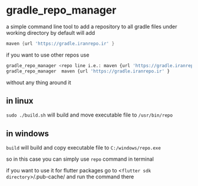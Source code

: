 # gradle_repo_manager

a simple command line tool to add a repository to all gradle files under working directory
by default will add

```gradle
maven {url 'https://gradle.iranrepo.ir' }
```

if you want to use other repos use

```bash
gradle_repo_manager <repo line i.e.: maven {url 'https://gradle.iranrepo.ir' } >
gradle_repo_manager  maven {url 'https://gradle.iranrepo.ir' }
```

without any thing around it

## in linux

`sudo ./build.sh` will build and
move executable file to `/usr/bin/repo`

## in windows

`build` will build and
copy executable file to `C:/windows/repo.exe`

so in this case you can simply use `repo` command in terminal

if you want to use it for flutter packages go to
<`flutter sdk directory`>/.pub-cache/
and run the command there
